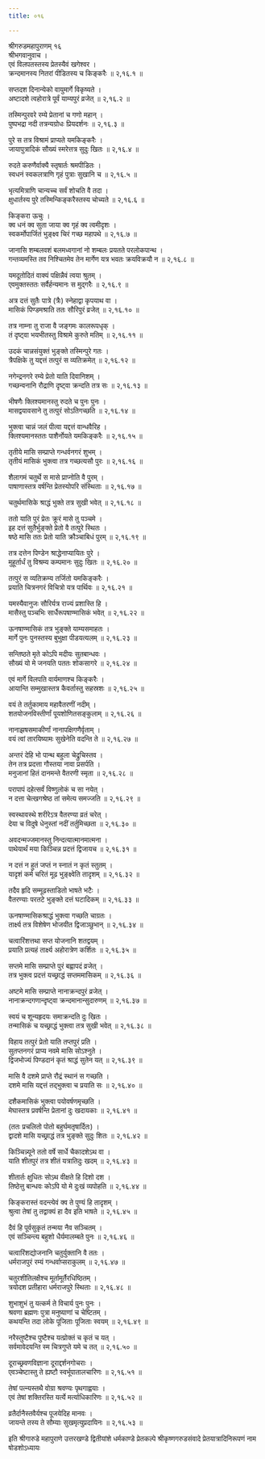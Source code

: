 ```yaml
---
title: ०१६

---
```

श्रीगरुडमहापुराणम् १६  
श्रीभगवानुवाच ।  
एवं विलपतस्तस्य प्रेतस्यैवं खगेश्वर ।  
क्रन्दमानस्य नितरां पीडितस्य च किङ्करैः ॥ २,१६.१ ॥  
  
सप्तदश दिनान्येको वायुमार्गे विकृष्यते ।  
अष्टादशे त्वहोरात्रे पूर्वं याम्यपुरं व्रजेत् ॥ २,१६.२ ॥  
  
तस्मिन्पुरवरे रम्ये प्रेतानां च गणो महान् ।  
पुष्पभद्रा नदी तत्रन्यग्रोधः प्रियदर्शनः ॥ २,१६.३ ॥  
  
पुरे स तत्र विश्रामं प्राप्यते यमकिङ्करैः ।  
जायापुत्रादिकं सौख्यं स्मरेत्तत्र सुदुः खितः ॥ २,१६.४ ॥  
  
रुदते करुणैर्वाक्यै स्तृषार्तः श्रमपीडितः ।  
स्वधनं स्वकलत्राणि गृहं पुत्राः सुखानि च ॥ २,१६.५ ॥  
  
भृत्यमित्राणि चान्यच्च सर्वं शोचति वै तदा ।  
क्षुधार्तस्य पुरे तस्मिन्किङ्करैस्तस्य चोच्यते ॥ २,१६.६ ॥  
  
किङ्करा ऊचुः ।  
क्व धनं क्व सुता जाया क्व गृहं क्व त्वमीदृशः ।  
स्वकर्मोपार्जितं भुङ्क्ष्व चिरं गच्छ महापथे ॥ २,१६.७ ॥  
  
जानासि शम्बलवशं बलमध्वगानां नो शम्बलः प्रयतते परलोकपान्थ ।  
गन्तव्यमस्ति तव निश्चितमेव तेन मार्गेण यत्र भवतः क्रयविक्रयौ न ॥ २,१६.८ ॥  
  
यमदूतोदितं वाक्यं पक्षिन्नैवं त्वया श्रुतम् ।  
एवमुक्तस्ततः सर्वैर्हन्यमानः स मुद्गरैः ॥ २,१६.९ ॥  
  
अत्र दत्तं सुतैः पात्रे (त्रैः) स्नेहाद्वा कृपयाथ वा ।  
मासिकं पिण्डमश्राति ततः सौरिपुरं व्रजेत् ॥ २,१६.१० ॥  
  
तत्र नाम्ना तु राजा वै जङ्गमः कालरूपधृक् ।  
तं दृष्ट्वा भयभीतस्तु विश्रामे कुरुते मतिम् ॥ २,१६.११ ॥  
  
उदकं चान्नसंयुक्तं भुङ्क्ते तस्मिन्पुरे गतः ।  
त्रैपक्षिके तु यद्दत्तं तत्पुरं स व्यतिक्रमेत् ॥ २,१६.१२ ॥  
  
नगेन्द्रनगरे रम्ये प्रेतो याति दिवानिशम् ।  
गच्छन्वनानि रौद्राणि दृष्ट्वा क्रन्दति तत्र सः ॥ २,१६.१३ ॥  
  
भीषणैः क्लिश्यमानस्तु रुदते च पुनः पुनः ।  
मासद्वयावसाने तु तत्पुरं सोऽतिगच्छति ॥ २,१६.१४ ॥  
  
भुक्त्वा चान्नं जलं पीत्वा यद्दत्तं वान्धवैरिह ।  
क्लिश्यमानस्ततः पाशैर्नोयते यमकिङ्करैः ॥ २,१६.१५ ॥  
  
तृतीये मासि सम्प्राप्ते गन्धर्वनगरं शुभम् ।  
तृतीयं मासिकं भुक्त्वा तत्र गच्छत्यसौ पुरः ॥ २,१६.१६ ॥  
  
शैलागमं चतुर्थे स मासे प्राप्नोति वै पुरम् ।  
पाषाणास्तत्र वर्षन्ति प्रेतस्योपरि संस्थिताः ॥ २,१६.१७ ॥  
  
चतुर्थमासिके श्राद्धं भुक्ते तत्र सुखी भवेत् ॥ २,१६.१८ ॥  
  
ततो याति पुरं प्रेतः क्रूरं मासे तु पञ्चमे ।  
इह दत्तं सुतैर्भुङ्क्ते प्रेतो वै तत्पुरे स्थितः ।  
षष्ठे मासि ततः प्रेतो याति क्रौञ्चाबिधं पुरम् ॥ २,१६.१९ ॥  
  
तत्र दत्तेन पिण्डेन श्राद्धेनाप्यायितः पुरे ।  
मुहूर्तार्धं तु विश्रम्य कम्पमानः सुदुः खितः ॥ २,१६.२० ॥  
  
तत्पुरं स व्यतिक्रम्य तर्जितो यमकिङ्करैः ।  
प्रयाति चित्रनगरं विचित्रो यत्र पार्थिवः ॥ २,१६.२१ ॥  
  
यमस्यैवानुजः सौरिर्यत्र राज्यं प्रशास्ति हि ।  
मासैस्तु पञ्चभिः सार्धैरूपषाण्मासिकं भवेत् ॥ २,१६.२२ ॥  
  
ऊनषाण्मासिकं तत्र भुङ्क्ते याम्यसमाहतः ।  
मार्गे पुनः पुनस्तस्य बुभुक्षा पीडयत्यलम् ॥ २,१६.२३ ॥  
  
सन्तिष्ठते मृते कोऽपि मदीयः सुतबान्धवः ।  
सौख्यं यो मे जनयति पततः शोकसागरे ॥ २,१६.२४ ॥  
  
एवं मार्गे विलपति वार्यमाणश्च किङ्करैः ।  
आयान्ति सम्मुखास्तत्र कैवर्तास्तु सहस्रशः ॥ २,१६.२५ ॥  
  
वयं ते तर्तुकामाय महावैतरणीं नदीम् ।  
शतयोजनविस्तीर्णां पूयशोणितसङ्कुलाम् ॥ २,१६.२६ ॥  
  
नानाझषसमाकीर्णां नानापक्षिगणैर्वृताम् ।  
वयं त्वां तारयिष्यामः सुखेनेति वदन्ति ते ॥ २,१६.२७ ॥  
  
अन्तरं देहि भो पान्थ बहुला चेद्रुचिस्तव ।  
तेन तत्र प्रदत्ता गौस्तया नावा प्रसर्पति ।  
मनुजानां हितं दानमन्ते वैतरणी स्मृता ॥ २,१६.२८ ॥  
  
परापापं दहेत्सर्वं विष्णुलोकं च सा नयेत् ।  
न दत्ता चेत्खगश्रेष्ठ तां समेत्य समज्जति ॥ २,१६.२९ ॥  
  
स्वस्थावस्थे शरीरेऽत्र वैतरण्या व्रतं चरेत् ।  
देया च विदुषे धेनुस्तां नदीं तर्तुमिच्छता ॥ २,१६.३० ॥  
  
अवदन्मज्जमानस्तु निन्दत्यात्मानमात्मना ।  
पाथेयार्थं मया किञ्चिन्न प्रदत्तं द्विजायच ॥ २,१६.३१ ॥  
  
न दत्तं न हुतं जप्तं न स्नातं न कृतं स्तुतम् ।  
यादृशं कर्म चरितं मूढ भुङ्क्ष्वेति तादृशम् ॥ २,१६.३२ ॥  
  
तदैव हृदि सम्मूढस्ताडितो भाषते भटैः ।  
वैतरण्याः परतटे भुङ्क्ते दत्तं घटादिकम् ॥ २,१६.३३ ॥  
  
ऊनषाण्मासिकश्राद्धं भुक्त्वा गच्छति चाग्रतः ।  
तार्क्ष्य तत्र विशेषेण भोजयीत द्विजाञ्छुभान् ॥ २,१६.३४ ॥  
  
चत्वारिंशत्तथा सप्त योजनानि शतद्वयम् ।  
प्रयाति प्रत्यहं तार्क्ष्य अहोरात्रेण कर्शितः ॥ २,१६.३५ ॥  
  
सप्तमे मासि सम्प्राप्ते पुरं बह्वापदं व्रजेत् ।  
तत्र भुक्त्व प्रदत्तं यच्छ्राद्धं सप्तममासिकम् ॥ २,१६.३६ ॥  
  
अष्टमे मासि सम्प्राप्ते नानाक्रन्दपुरं व्रजेत् ।  
नानाक्रन्दगणान्दृष्ट्वा क्रन्दमानान्सुदारुणम् ॥ २,१६.३७ ॥  
  
स्वयं च शून्यहृदयः समाक्रन्दति दुः खितः ।  
तन्मासिकं च यच्छ्राद्धं भुक्त्वा तत्र सुखी भवेत् ॥ २,१६.३८ ॥  
  
विहाय तत्पुरं प्रेतो याति तप्तपुरं प्रति ।  
सुतप्तनगरं प्राप्य नवमे मासि सोऽश्नुते ।  
द्विजभोज्यं पिण्डदानं कृतं श्राद्धं सुतेन यत् ॥ २,१६.३९ ॥  
  
मासि वै दशमे प्राप्ते रौद्रं स्थानं स गच्छति ।  
दशमे मासि यद्दत्तं तद्भुक्त्वा च प्रयाति सः ॥ २,१६.४० ॥  
  
दशैकमासिकं भुक्त्वा पयोवर्षणमृच्छति ।  
मेघास्तत्र प्रवर्षन्ति प्रेतानां दुः खदायकाः ॥ २,१६.४१ ॥  
  
(ततः प्रचलितो पोतो बहुर्घमतृषार्दितः) ।  
द्वादशे मासि यच्छ्राद्धं तत्र भुङ्क्ते सुदुः शितः ॥ २,१६.४२ ॥  
  
किञ्चिन्न्यूने ततो वर्षे सार्धे चैकादशेऽथ वा ।  
याति शीतपुरं तत्र शीतं यत्रातिदुः खदम् ॥ २,१६.४३ ॥  
  
शीतार्तः क्षुधितः सोऽथ वीक्षते हि दिशो दश ।  
तिष्ठेत्तु बान्धवः कोऽपि यो मे दुःखं व्यपोहति ॥ २,१६.४४ ॥  
  
किङ्करास्तं वदन्त्येवं क्व ते पुण्यं हि तादृशम् ।  
श्रुत्वा तेषां तु तद्वाक्यं हा दैव इति भाषते ॥ २,१६.४५ ॥  
  
दैवं हि पूर्वसुकृतं तन्मया नैव सञ्चितम् ।  
एवं सञ्चिन्त्य बहुशो धैर्यमालम्बते पुनः ॥ २,१६.४६ ॥  
  
चत्वारिंशद्योजनानि चतुर्युक्तानि वै ततः ।  
धर्मराजपुरं रम्यं गन्धर्वाप्सराकुलम् ॥ २,१६.४७ ॥  
  
चतुरशीतिलक्षैश्च मूर्तामूर्तैरधिष्ठितम् ।  
त्रयोदश प्रतीहारा धर्मराजपुरे स्थिताः ॥ २,१६.४८ ॥  
  
शुभाशुभं तु यत्कर्म ते विचार्य पुनः पुनः ।  
श्रवणा ब्रह्मणः पुत्रा मनुष्याणां च चेष्टितम् ।  
कथयन्ति तदा लोके पूजिताः पूजिताः स्वयम् ॥ २,१६.४९ ॥  
  
नरैस्तुष्टैश्च पुष्टैश्च यत्प्रोक्तं च कृतं च यत् ।  
सर्वमावेदयन्ति स्म चित्रगुप्ते यमे च तत् ॥ २,१६.५० ॥  
  
दूराच्छ्रवणविज्ञाना दूराद्दर्शनगोचराः ।  
एवञ्चेष्टास्तु ते ह्यष्टौ स्वर्भूपातालचारिणः ॥ २,१६.५१ ॥  
  
तेषां पत्न्यस्तथै वोग्रा श्रवण्यः पृथगाह्वयाः ।  
एवं तेषां शक्तिरस्ति यर्त्ये मर्त्याधिकारिणः ॥ २,१६.५२ ॥  
  
व्रतैर्दानैस्तवैर्यश्च पूजयेदिह मानवः ।  
जायन्ते तस्य ते सौम्याः सुखमृत्युप्रदायिनः ॥ २,१६.५३ ॥  
  
इति श्रीगारुडे महापुराणे उत्तरखण्डे द्वितीयांशे धर्मकाण्डे प्रेतकल्पे श्रीकृष्णगरुडसंवादे प्रेतयात्रादिनिरूपणं नाम षोडशोऽध्यायः